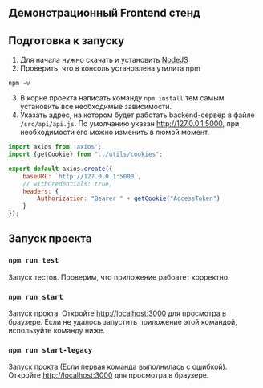 ## Демонстрационный Frontend стенд

## Подготовка к запуску

1. Для начала нужно скачать и установить [NodeJS](https://nodejs.org/en/download/)
2. Проверить, что в консоль установлена утилита npm

```shell
npm -v
```

3. В корне проекта написать команду `npm install` тем самым установить все необходимые зависимости.
4. Указать адрес, на котором будет работать backend-сервер в файле `/src/api/api.js`. По умолчанию
   указан http://127.0.0.1:5000, при необходимости его можно изменить в люмой момент.

```javascript
import axios from 'axios';
import {getCookie} from "../utils/cookies";

export default axios.create({
    baseURL: `http://127.0.0.1:5000`,
    // withCredentials: true,
    headers: {
        Authorization: "Bearer " + getCookie("AccessToken")
    }
});
```

## Запуск проекта

### ```npm run test```

Запуск тестов. Проверим, что приложение рабоатет корректно.

### `npm run start`

Запуск прокта. Откройте [http://localhost:3000](http://localhost:3000) для просмотра в браузере.
Если не удалось запустить приложение этой командой, используйте команду ниже.

### ```npm run start-legacy```

Запуск прокта (Если первая команда выполнилась с ошибкой). Откройте [http://localhost:3000](http://localhost:3000) для просмотра в браузере.